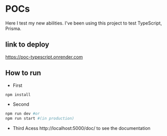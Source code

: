 # POCs

Here I test my new abilities. I've been using this project to test TypeScript, Prisma.

## link to deploy

https://poc-typescript.onrender.com

## How to run

- First
```bash
npm install
```

- Second
```bash
npm run dev #or 
npm run start #(in production)
```

- Third
Acess http://localhost:5000/doc/ to see the documentation

